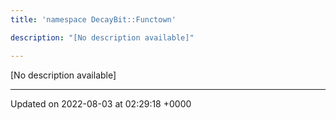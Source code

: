 ```yaml
---
title: 'namespace DecayBit::Functown'

description: "[No description available]"

---
```







[No description available]






-------------------------------

Updated on 2022-08-03 at 02:29:18 +0000
